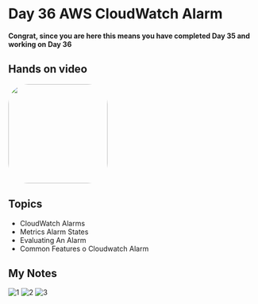 # Day 36 AWS CloudWatch Alarm

**Congrat, since you are here this means you have completed Day 35 and working on Day 36**

## Hands on video
<a href="https://youtu.be/ujpIUkWhTBs">
<img src="https://i3.ytimg.com/vi/ujpIUkWhTBs/hqdefault.jpg" align="center" width="200" style="border-radius:40px" />
</a>

## Topics
  - CloudWatch Alarms
  - Metrics Alarm States
  - Evaluating An Alarm
  - Common Features o Cloudwatch Alarm

## My Notes
  ![1](https://user-images.githubusercontent.com/41295276/124568145-40c8e100-de62-11eb-9561-6d76e8cdb715.jpeg)
  ![2](https://user-images.githubusercontent.com/41295276/124568175-458d9500-de62-11eb-8961-ecff079d7eff.jpeg)
  ![3](https://user-images.githubusercontent.com/41295276/124568178-46bec200-de62-11eb-9ae7-d4669aaa20bc.jpeg)





